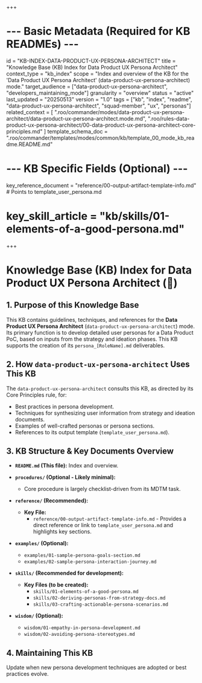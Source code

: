 +++
# --- Basic Metadata (Required for KB READMEs) ---
id = "KB-INDEX-DATA-PRODUCT-UX-PERSONA-ARCHITECT"
title = "Knowledge Base (KB) Index for Data Product UX Persona Architect"
context_type = "kb_index"
scope = "Index and overview of the KB for the 'Data Product UX Persona Architect' (data-product-ux-persona-architect) mode."
target_audience = ["data-product-ux-persona-architect", "developers_maintaining_mode"]
granularity = "overview"
status = "active"
last_updated = "20250513"
version = "1.0"
tags = ["kb", "index", "readme", "data-product-ux-persona-architect", "squad-member", "ux", "personas"]
related_context = [
    ".roo/commander/modes/data-product-ux-persona-architect/data-product-ux-persona-architect.mode.md",
    ".roo/rules-data-product-ux-persona-architect/00-data-product-ux-persona-architect-core-principles.md"
]
template_schema_doc = ".roo/commander/templates/modes/common/kb/template_00_mode_kb_readme.README.md"

# --- KB Specific Fields (Optional) ---
key_reference_document = "reference/00-output-artifact-template-info.md" # Points to template_user_persona.md
# key_skill_article = "kb/skills/01-elements-of-a-good-persona.md"
+++

# Knowledge Base (KB) Index for Data Product UX Persona Architect (👤)

## 1. Purpose of this Knowledge Base

This KB contains guidelines, techniques, and references for the **Data Product UX Persona Architect** (`data-product-ux-persona-architect`) mode. Its primary function is to develop detailed user personas for a Data Product PoC, based on inputs from the strategy and ideation phases. This KB supports the creation of its `persona_[RoleName].md` deliverables.

## 2. How `data-product-ux-persona-architect` Uses This KB

The `data-product-ux-persona-architect` consults this KB, as directed by its Core Principles rule, for:
*   Best practices in persona development.
*   Techniques for synthesizing user information from strategy and ideation documents.
*   Examples of well-crafted personas or persona sections.
*   References to its output template (`template_user_persona.md`).

## 3. KB Structure & Key Documents Overview

*   **`README.md` (This file):** Index and overview.

*   **`procedures/` (Optional - Likely minimal):**
    *   Core procedure is largely checklist-driven from its MDTM task.

*   **`reference/` (Recommended):**
    *   **Key File:**
        *   `reference/00-output-artifact-template-info.md` - Provides a direct reference or link to `template_user_persona.md` and highlights key sections.

*   **`examples/` (Optional):**
    *   `examples/01-sample-persona-goals-section.md`
    *   `examples/02-sample-persona-interaction-journey.md`

*   **`skills/` (Recommended for development):**
    *   **Key Files (to be created):**
        *   `skills/01-elements-of-a-good-persona.md`
        *   `skills/02-deriving-personas-from-strategy-docs.md`
        *   `skills/03-crafting-actionable-persona-scenarios.md`

*   **`wisdom/` (Optional):**
    *   `wisdom/01-empathy-in-persona-development.md`
    *   `wisdom/02-avoiding-persona-stereotypes.md`

## 4. Maintaining This KB

Update when new persona development techniques are adopted or best practices evolve.